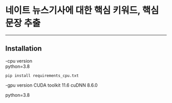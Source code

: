 # 네이트 뉴스기사에 대한 핵심 키워드, 핵심 문장 추출
---

## Installation
-cpu version\
python=3.8

```
pip install requirements_cpu.txt
```

-gpu version
CUDA toolkit 11.6
cuDNN 8.6.0

python=3.8

